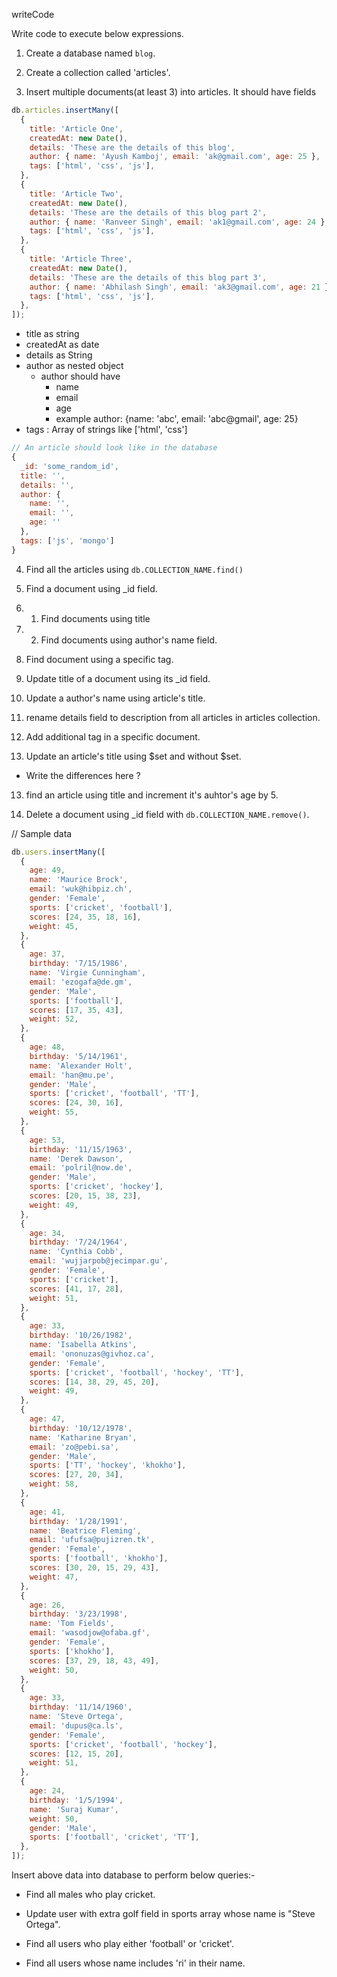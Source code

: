 writeCode

Write code to execute below expressions.

1. Create a database named `blog`.
<!-- use blog -->
2. Create a collection called 'articles'.
<!-- db.createCollection('articles') -->
3. Insert multiple documents(at least 3) into articles. It should have fields

```js
db.articles.insertMany([
  {
    title: 'Article One',
    createdAt: new Date(),
    details: 'These are the details of this blog',
    author: { name: 'Ayush Kamboj', email: 'ak@gmail.com', age: 25 },
    tags: ['html', 'css', 'js'],
  },
  {
    title: 'Article Two',
    createdAt: new Date(),
    details: 'These are the details of this blog part 2',
    author: { name: 'Ranveer Singh', email: 'ak1@gmail.com', age: 24 },
    tags: ['html', 'css', 'js'],
  },
  {
    title: 'Article Three',
    createdAt: new Date(),
    details: 'These are the details of this blog part 3',
    author: { name: 'Abhilash Singh', email: 'ak3@gmail.com', age: 21 },
    tags: ['html', 'css', 'js'],
  },
]);
```

- title as string
- createdAt as date
- details as String
- author as nested object
  - author should have
    - name
    - email
    - age
    - example author: {name: 'abc', email: 'abc@gmail', age: 25}
- tags : Array of strings like ['html', 'css']

```js
// An article should look like in the database
{
  _id: 'some_random_id',
  title: '',
  details: '',
  author: {
    name: '',
    email: '',
    age: ''
  },
  tags: ['js', 'mongo']
}
```

4. Find all the articles using `db.COLLECTION_NAME.find()`
<!-- db.articles.find() -->

5. Find a document using \_id field.
<!-- db.articles.find({'_id':ObjectId("609432cfbee1eead63d85fb7")}) -->

6. 1. Find documents using title
   <!-- db.articles.find({title:"Article Two"}) -->

7. 2. Find documents using author's name field.

8. Find document using a specific tag.
<!-- db.articles.find({createdAt:ISODate("2021-05-06T18:17:51.347Z")}) -->

9. Update title of a document using its \_id field.

<!-- db.articles.update({'_id':ObjectId("609432cfbee1eead63d85fb7")},{$set:{title:"Article Update"}}) -->

10. Update a author's name using article's title.
11. rename details field to description from all articles in articles collection.
12. Add additional tag in a specific document.

13. Update an article's title using $set and without $set.

<!-- db.articles.update({'_id':ObjectId("609432cfbee1eead63d85fb7")},{title:"Article Update"}) -->

- Write the differences here ?

<!-- With set it just update the data but without set it will overright the whole data and delete the additional data -->

13. find an article using title and increment it's auhtor's age by 5.

14. Delete a document using \_id field with `db.COLLECTION_NAME.remove()`.

<!-- db.articles.remove({'_id':ObjectId("609432cfbee1eead63d85fb7")}) -->

// Sample data

```js
db.users.insertMany([
  {
    age: 49,
    name: 'Maurice Brock',
    email: 'wuk@hibpiz.ch',
    gender: 'Female',
    sports: ['cricket', 'football'],
    scores: [24, 35, 18, 16],
    weight: 45,
  },
  {
    age: 37,
    birthday: '7/15/1986',
    name: 'Virgie Cunningham',
    email: 'ezogafa@de.gm',
    gender: 'Male',
    sports: ['football'],
    scores: [17, 35, 43],
    weight: 52,
  },
  {
    age: 48,
    birthday: '5/14/1961',
    name: 'Alexander Holt',
    email: 'han@mu.pe',
    gender: 'Male',
    sports: ['cricket', 'football', 'TT'],
    scores: [24, 30, 16],
    weight: 55,
  },
  {
    age: 53,
    birthday: '11/15/1963',
    name: 'Derek Dawson',
    email: 'polril@now.de',
    gender: 'Male',
    sports: ['cricket', 'hockey'],
    scores: [20, 15, 38, 23],
    weight: 49,
  },
  {
    age: 34,
    birthday: '7/24/1964',
    name: 'Cynthia Cobb',
    email: 'wujjarpob@jecimpar.gu',
    gender: 'Female',
    sports: ['cricket'],
    scores: [41, 17, 28],
    weight: 51,
  },
  {
    age: 33,
    birthday: '10/26/1982',
    name: 'Isabella Atkins',
    email: 'ononuzas@givhoz.ca',
    gender: 'Female',
    sports: ['cricket', 'football', 'hockey', 'TT'],
    scores: [14, 38, 29, 45, 20],
    weight: 49,
  },
  {
    age: 47,
    birthday: '10/12/1978',
    name: 'Katharine Bryan',
    email: 'zo@pebi.sa',
    gender: 'Male',
    sports: ['TT', 'hockey', 'khokho'],
    scores: [27, 20, 34],
    weight: 58,
  },
  {
    age: 41,
    birthday: '1/28/1991',
    name: 'Beatrice Fleming',
    email: 'ufufsa@pujizren.tk',
    gender: 'Female',
    sports: ['football', 'khokho'],
    scores: [30, 20, 15, 29, 43],
    weight: 47,
  },
  {
    age: 26,
    birthday: '3/23/1998',
    name: 'Tom Fields',
    email: 'wasodjow@ofaba.gf',
    gender: 'Female',
    sports: ['khokho'],
    scores: [37, 29, 18, 43, 49],
    weight: 50,
  },
  {
    age: 33,
    birthday: '11/14/1960',
    name: 'Steve Ortega',
    email: 'dupus@ca.ls',
    gender: 'Female',
    sports: ['cricket', 'football', 'hockey'],
    scores: [12, 15, 20],
    weight: 51,
  },
  {
    age: 24,
    birthday: '1/5/1994',
    name: 'Suraj Kumar',
    weight: 50,
    gender: 'Male',
    sports: ['football', 'cricket', 'TT'],
  },
]);
```

Insert above data into database to perform below queries:-

- Find all males who play cricket.
<!-- db.users.find({gender:"Male",sports:{$in:['cricket']}}) -->

- Update user with extra golf field in sports array whose name is "Steve Ortega".
<!-- db.users.update({name:"Steve Ortega"},{$push:{sports:'golf'}}) -->

- Find all users who play either 'football' or 'cricket'.
<!-- db.users.find({$or:[{sports:'cricket'},{sports:'football'}]}) -->

- Find all users whose name includes 'ri' in their name.
